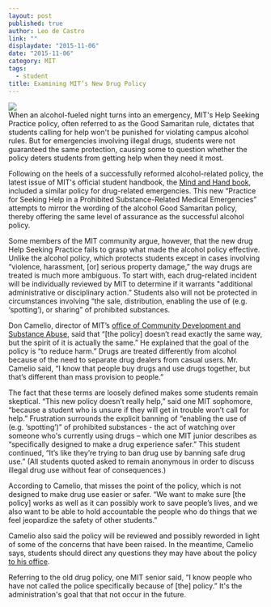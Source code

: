 ```yaml
---
layout: post
published: true
author: Leo de Castro
link: ""
displaydate: "2015-11-06"
date: "2015-11-06"
category: MIT
tags: 
  - student
title: Examining MIT’s New Drug Policy
---
```



![](http://www.collegebound.net/blog/wp-content/uploads/2011/05/shutterstock_71425363.jpg)	
When an alcohol-fueled night turns into an emergency, MIT's Help Seeking Practice policy, often referred to as the Good Samaritan rule, dictates that students calling for help won't be punished for violating campus alcohol rules. But for emergencies involving illegal drugs, students were not guaranteed the same protection, causing some to question whether the policy deters students from getting help when they need it most.

Following on the heels of a successfully reformed alcohol-related policy, the latest issue of MIT's official student handbook, the [Mind and Hand book](http://handbook.mit.edu/), included a similar policy for drug-related emergencies. This new “Practice for Seeking Help in a Prohibited Substance-Related Medical Emergencies” attempts to mirror the wording of the alcohol Good Samaritan policy, thereby offering the same level of assurance as the successful alcohol policy.

Some members of the MIT community argue, however, that the new drug Help Seeking Practice fails to grasp what made the alcohol policy effective. Unlike the alcohol policy, which protects students except in cases involving “violence, harassment, [or] serious property damage,” the way drugs are treated is much more ambiguous. To start with, each drug-related incident will be individually reviewed by MIT to determine if it warrants "additional administrative or disciplinary action.” Students also will not be protected in circumstances involving “the sale, distribution, enabling the use of (e.g. ‘spotting’), or sharing" of prohibited substances.

Don Camelio, director of MIT’s [office of Community Development and Substance Abuse](http://studentlife.mit.edu/cdsa), said that “[the policy] doesn’t read exactly the same way, but the spirit of it is actually the same.” He explained that the goal of the policy is “to reduce harm.” Drugs are treated differently from alcohol because of the need to separate drug dealers from casual users. Mr. Camelio said, “I know that people buy drugs and use drugs together, but that’s different than mass provision to people.”
 
The fact that these terms are loosely defined makes some students remain skeptical. “This new policy doesn’t really help,” said one MIT sophomore, “because a student who is unsure if they will get in trouble won’t call for help.” Frustration surrounds the explicit banning of “enabling the use of (e.g. ‘spotting’)” of prohibited substances - the act of watching over someone who's currently using drugs – which one MIT junior describes as “specifically designed to make a drug experience safer.” This student continued, “It’s like they’re trying to ban drug use by banning safe drug use.” (All students quoted asked to remain anonymous in order to discuss illegal drug use without fear of consequences.)

According to Camelio, that misses the point of the policy, which is not designed to make drug use easier or safer. “We want to make sure [the policy] works as well as it can possibly work to save people’s lives, and we also want to be able to hold accountable the people who do things that we feel jeopardize the safety of other students.” 

Camelio also said the policy will be reviewed and possibly reworded in light of some of the concerns that have been raised. In the meantime, Camelio says, students should direct any questions they may have about the policy [to his office](http://studentlife.mit.edu/cdsa/staff). 

Referring to the old drug policy, one MIT senior said, “I know people who have not called the police specifically because of [the] policy.” It's the administration's goal that that not occur in the future.
